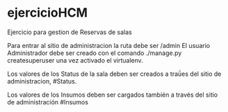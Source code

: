 # ejercicioHCM
Ejercicio para gestion de Reservas de salas

Para entrar al sitio de administracion la ruta debe ser /admin
El usuario Administrador debe ser creado con el comando ./manage.py createsuperuser una vez activado el virtualenv.

Los valores de los Status de la sala deben ser creados a traǘes del sitio de administracion, #Status.

Los valores de los Insumos deben ser cargados también a través del sitio de administración #Insumos


